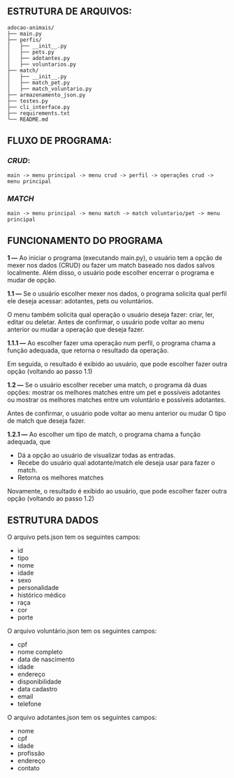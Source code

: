 ## ESTRUTURA DE ARQUIVOS:

```
adocao-animais/
├── main.py                  
├── perfis/
│   ├── __init__.py
│   ├── pets.py            
│   ├── adotantes.py            
│   ├── voluntarios.py          
├── match/
│   ├── __init__.py
│   ├── match_pet.py
│   ├── match_voluntario.py
├── armazenamento_json.py  
├── testes.py
├── cli_interface.py                   
├── requirements.txt          
└── README.md
```

## FLUXO DE PROGRAMA:


### _CRUD_:
```
main -> menu principal -> menu crud -> perfil -> operações crud -> menu principal
```


### _MATCH_
```
main -> menu principal -> menu match -> match voluntario/pet -> menu principal
```

## FUNCIONAMENTO DO PROGRAMA

__1 —__ Ao iniciar o programa (executando main.py), o usuário tem a opção de mexer nos dados (CRUD) ou fazer um match baseado nos dados salvos localmente.
Além disso, o usuário pode escolher encerrar o programa e mudar de opção.

__1.1 —__ Se o usuário escolher mexer nos dados, o programa solicita qual perfil ele deseja acessar: adotantes, pets ou voluntários.

O menu também solicita qual operação o usuário deseja fazer: criar, ler, editar ou deletar. Antes de confirmar, o usuário pode voltar ao menu anterior ou mudar a operação que deseja fazer.

__1.1.1 —__ Ao escolher fazer uma operação num perfil, o programa chama a função adequada, que retorna o resultado da operação.

Em seguida, o resultado é exibido ao usuário, que pode escolher fazer outra opção (voltando ao passo 1.1)


__1.2 —__ Se o usuário escolher receber uma match, o programa dá duas opções: mostrar os melhores matches entre um pet e possíveis adotantes ou mostrar os melhores matches entre um voluntário e possíveis adotantes.

Antes de confirmar, o usuário pode voltar ao menu anterior ou mudar O tipo de match que deseja fazer.

__1.2.1 —__ Ao escolher um tipo de match, o programa chama a função adequada, que
- Dá a opção ao usuário de visualizar todas as entradas.
- Recebe do usuário qual adotante/match ele deseja usar para fazer o match.
- Retorna os melhores matches

Novamente, o resultado é exibido ao usuário, que pode escolher fazer outra opção (voltando ao passo 1.2)

## ESTRUTURA DADOS

O arquivo pets.json tem os seguintes campos:
- id
- tipo
- nome
- idade
- sexo
- personalidade
- histórico médico
- raça
- cor
- porte

O arquivo voluntário.json tem os seguintes campos:
- cpf
- nome completo
- data de nascimento
- idade
- endereço
- disponibilidade
- data cadastro
- email
- telefone

O arquivo adotantes.json tem os seguintes campos:
- nome
- cpf
- idade
- profissão
- endereço
- contato